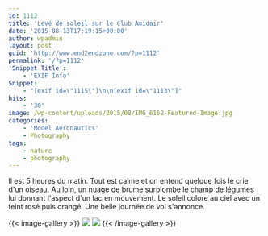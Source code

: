 ```yaml
---
id: 1112
title: 'Levé de soleil sur le Club Amidair'
date: '2015-08-13T17:19:15+00:00'
author: wpadmin
layout: post
guid: 'http://www.end2endzone.com/?p=1112'
permalink: '/?p=1112'
'Snippet Title':
    - 'EXIF Info'
Snippet:
    - "[exif id=\"1115\"]\n\n[exif id=\"1113\"]"
hits:
    - '30'
image: /wp-content/uploads/2015/08/IMG_6162-Featured-Image.jpg
categories:
    - 'Model Aeronautics'
    - Photography
tags:
    - nature
    - photography
---
```


Il est 5 heures du matin. Tout est calme et on entend quelque fois le crie d'un oiseau. Au loin, un nuage de brume surplombe le champ de légumes lui donnant l'aspect d'un lac en mouvement. Le soleil colore au ciel avec un teint rosé puis orangé. Une belle journée de vol s'annonce.

{{< image-gallery >}}
  [![](/wp-content/uploads/2015/08/IMG_6162_LR5-1024x683.jpg)](/wp-content/uploads/2015/08/IMG_6162_LR5-1620x1080.jpg)
  [![](/wp-content/uploads/2015/08/IMG_6159_LR5-1024x683.jpg)](/wp-content/uploads/2015/08/IMG_6159_LR5-1620x1080.jpg)
{{< /image-gallery >}}
